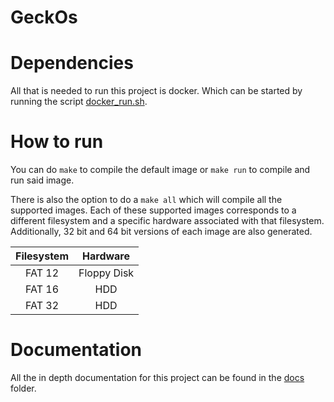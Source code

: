 # GeckOs

# Dependencies

All that is needed to run this project is docker. Which can be started by running the script [docker_run.sh](/docker_run.sh).

# How to run

You can do ```make``` to compile the default image or ```make run``` to compile and run said image.

There is also the option to do a ```make all``` which will compile all the supported images.
Each of these supported images corresponds to a different filesystem and a specific hardware associated with that filesystem. Additionally, 32 bit and 64 bit versions of each image are also generated.

| Filesystem    |   Hardware    |
|:-------------:|:-------------:|
|    FAT 12     |  Floppy Disk  |
|    FAT 16     |      HDD      |
|    FAT 32     |      HDD      |

# Documentation

All the in depth documentation for this project can be found in the [docs](/docs/) folder.
